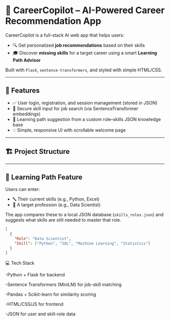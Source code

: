 # 💼 CareerCopilot – AI-Powered Career Recommendation App

CareerCopilot is a full-stack AI web app that helps users:

- 🔍 Get personalized **job recommendations** based on their skills
- 🎓 Discover **missing skills** for a target career using a smart **Learning Path Advisor**

Built with `Flask`, `sentence-transformers`, and styled with simple HTML/CSS.

---

## 🚀 Features

- ✅ User login, registration, and session management (stored in JSON)
- 🔐 Secure skill input for job search (via SentenceTransformer embeddings)
- 📘 Learning path suggestion from a custom role–skills JSON knowledge base
- 💡 Simple, responsive UI with scrollable welcome page

---

## 🏗️ Project Structure


---

## 🧠 Learning Path Feature

Users can enter:

- 🔤 Their current skills (e.g., Python, Excel)
- 🎯 A target profession (e.g., Data Scientist)

The app compares these to a local JSON database (`skills_roles.json`) and suggests what skills are still needed to master that role.

```json
[
  {
    "Role": "Data Scientist",
    "Skill": ["Python", "SQL", "Machine Learning", "Statistics"]
  }
]
```


💻 Tech Stack

-Python + Flask for backend

-Sentence Transformers (MiniLM) for job-skill matching

-Pandas + Scikit-learn for similarity scoring

-HTML/CSS/JS for frontend

-JSON for user and skill-role data
